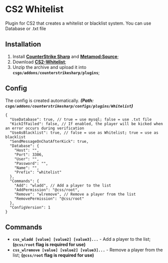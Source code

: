# CS2 Whitelist
Plugin for CS2 that creates a whitelist or blacklist system.
You can use Database or .txt file

## Installation
1. Install **[CounterStrike Sharp](https://github.com/roflmuffin/CounterStrikeSharp/releases)** and **[Metamod:Source](https://www.sourcemm.net/downloads.php/?branch=master)**;
3. Download **[CS2-Whitelist](https://github.com/1Mack/CS2-Whitelist/releases)**;
4. Unzip the archive and upload it into **`csgo/addons/counterstrikesharp/plugins`**;

## Config
The config is created automatically. ***(Path: `csgo/addons/counterstrikesharp/configs/plugins/Whitelist`)***
```
{
  "UseDatabase": true, // true = use mysql; false = use .txt file
  "KickIfFailed": false, // If enabled, the player will be kicked when an error occurs during verification
  "UseAsBlacklist": true, // false = use as Whitelist; true = use as blacklist
  "SendMessageOnChatAfterKick": true,
  "Database": {
    "Host": "",
    "Port": 3306,
    "User": "",
    "Password": "",
    "Name": "",
    "Prefix": "whitelist"
  },
  "Commands": {
    "Add": "wladd", // Add a player to the list
    "AddPermission": "@css/root",
    "Remove": "wlremove", // Remove a player from the list
    "RemovePermission": "@css/root"
  },
  "ConfigVersion": 1
}
```

## Commands
- **`css_wladd [value] [value2] [value3]...`** - Add a player to the list; **(`@css/root` flag is required for use)**
- **`css_wlremove [value] [value2] [value3]...`** - Remove a player from the list; **(`@css/root` flag is required for use)**
